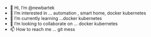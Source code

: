 - 👋 Hi, I’m @newbartek
- 👀 I’m interested in ... automation , smart home, docker kubernetes
- 🌱 I’m currently learning ...docker kubernetes
- 💞️ I’m looking to collaborate on ... docker kubernetes
- 📫 How to reach me ... git mess

<!---
newbartek/newbartek is a ✨ special ✨ repository because its `README.md` (this file) appears on your GitHub profile.
You can click the Preview link to take a look at your changes.
--->
